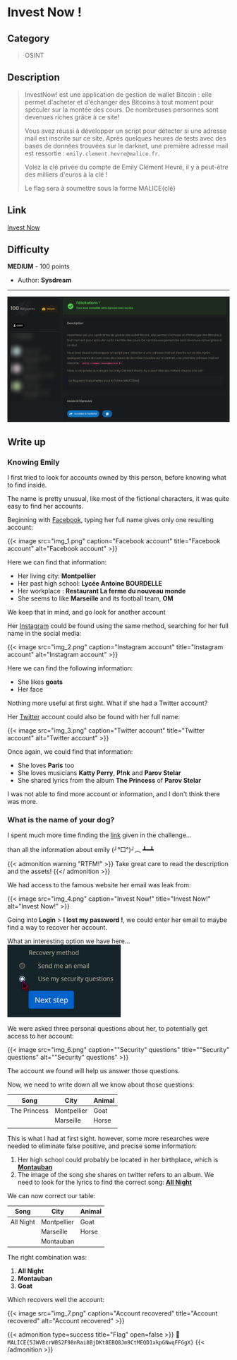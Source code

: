 # Invest Now !


## Category

> OSINT

## Description

> InvestNow! est une application de gestion de wallet Bitcoin : elle permet d'acheter et d'échanger des Bitcoins à tout moment pour spéculer sur la montée des cours. De nombreuses personnes sont devenues riches grâce à ce site!
>
>Vous avez réussi à développer un script pour détecter si une adresse mail est inscrite sur ce site. Après quelques heures de tests avec des bases de données trouvées sur le darknet, une première adresse mail est ressortie : ``emily.clement.hevre@malice.fr``.
>
>Volez la clé privée du compte de Emily Clément Hevré, il y a peut-être des milliers d'euros à la clé !
>
>Le flag sera à soumettre sous la forme MALICE{clé}

## Link

[Invest Now](http://investnow2.chall.malicecyber.com/)

## Difficulty

**MEDIUM** - 100 points

- Author: **Sysdream**
---

![img.png](img.png)

## Write up

### Knowing Emily

I first tried to look for accounts owned by this person, before knowing what to find inside.

The name is pretty unusual, like most of the fictional characters, it was quite easy to find her accounts.

Beginning with [Facebook](https://www.facebook.com/emily.clementhevre), typing her full name gives only one resulting account:

{{< image src="img_1.png" caption="Facebook account" title="Facebook account" alt="Facebook account" >}}

Here we can find that information:
- Her living city: **Montpellier**
- Her past high school: **Lycée Antoine BOURDELLE**
- Her workplace : **Restaurant La ferme du nouveau monde**
- She seems to like **Marseille** and its football team, **OM**

We keep that in mind, and go look for another account

Her [Instagram](https://www.instagram.com/emilyclementhevre/) could be found using the same method, searching for her full name in the social media:

{{< image src="img_2.png" caption="Instagram account" title="Instagram account" alt="Instagram account" >}}

Here we can find the following information:
- She likes **goats**
- Her face

Nothing more useful at first sight. What if she had a Twitter account?

Her [Twitter](https://twitter.com/emily_clement_h) account could also be found with her full name:

{{< image src="img_3.png" caption="Twitter account" title="Twitter account" alt="Twitter account" >}}

Once again, we could find that information:
- She loves **Paris** too
- She loves musicians **Katty Perry**, **P!nk** and **Parov Stelar**
- She shared lyrics from the album **The Princess** of **Parov Stelar**

I was not able to find more account or information, and I don't think there was more. 

### What is the name of your dog?

I spent much more time finding the [link](#link) given in the challenge...

than all the information about emily (╯°□°)╯︵ ┻━┻

{{< admonition warning "RTFM!" >}}
Take great care to read the description and the assets!
{{</ admonition >}}

We had access to the famous website her email was leak from:

{{< image src="img_4.png" caption="Invest Now!" title="Invest Now!" alt="Invest Now!" >}}

Going into **Login** > **I lost my password !**, we could enter her email to maybe find a way to recover her account.

What an interesting option we have here...
![img_5.png](img_5.png)

We were asked three personal questions about her, to potentially get access to her account:

{{< image src="img_6.png" caption="\"Security\" questions" title="\"Security\" questions" alt="\"Security\" questions" >}}

The account we found will help us answer those questions.

Now, we need to write down all we know about those questions:

| Song         | City        | Animal |
|--------------|-------------|--------|
| The Princess | Montpellier | Goat   |
|              | Marseille   | Horse  |
|              |             |        |

This is what I had at first sight. however, some more researches were needed to eliminate false positive, and precise some information:
1. Her high school could probably be located in her birthplace, which is **[Montauban](https://fr.wikipedia.org/wiki/Lyc%C3%A9e_Antoine-Bourdelle)**
2. The image of the song she shares on twitter refers to an album. We need to look for the lyrics to find the correct song: **[All Night](https://mojim.com/usy135747x2x15.htm)**

We can now correct our table:

| Song      | City        | Animal |
|-----------|-------------|--------|
| All Night | Montpellier | Goat   |
|           | Marseille   | Horse  |
|           | Montauban   |        |

The right combination was:
1. **All Night**
2. **Montauban**
3. **Goat**

Which recovers well the account:

{{< image src="img_7.png" caption="Account recovered" title="Account recovered" alt="Account recovered" >}}


{{< admonition type=success title="Flag" open=false >}}
:triangular_flag_on_post: `MALICE{5JWVBcrWBS2F98nRai8BjDKt8EBQ8Jm9CtMEQD1xkpGNwqFFGgX}`
{{< /admonition >}}

